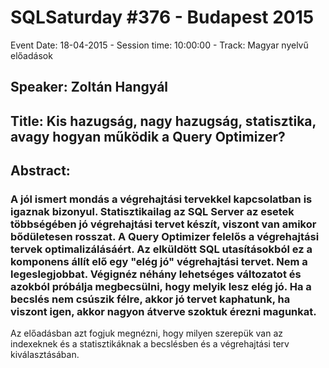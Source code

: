 # SQLSaturday #376 - Budapest 2015
Event Date: 18-04-2015 - Session time: 10:00:00 - Track: Magyar nyelvű előadások
## Speaker: Zoltán Hangyál
## Title: Kis hazugság, nagy hazugság, statisztika, avagy hogyan működik a Query Optimizer?
## Abstract:
### A jól ismert mondás a végrehajtási tervekkel kapcsolatban is igaznak bizonyul. Statisztikailag az SQL Server az esetek többségében jó végrehajtási tervet készít, viszont van amikor bődületesen rosszat. A Query Optimizer felelős a végrehajtási tervek optimalizálásáért. Az elküldött SQL utasításokból ez a komponens állít elő egy "elég jó" végrehajtási tervet. Nem a legeslegjobbat. Végignéz néhány lehetséges változatot és azokból próbálja megbecsülni, hogy melyik lesz elég jó. Ha a becslés nem csúszik félre, akkor jó tervet kaphatunk, ha viszont igen, akkor nagyon átverve szoktuk érezni magunkat.

Az előadásban azt fogjuk megnézni, hogy milyen szerepük van az indexeknek és a statisztikáknak a becslésben és a végrehajtási terv kiválasztásában.
